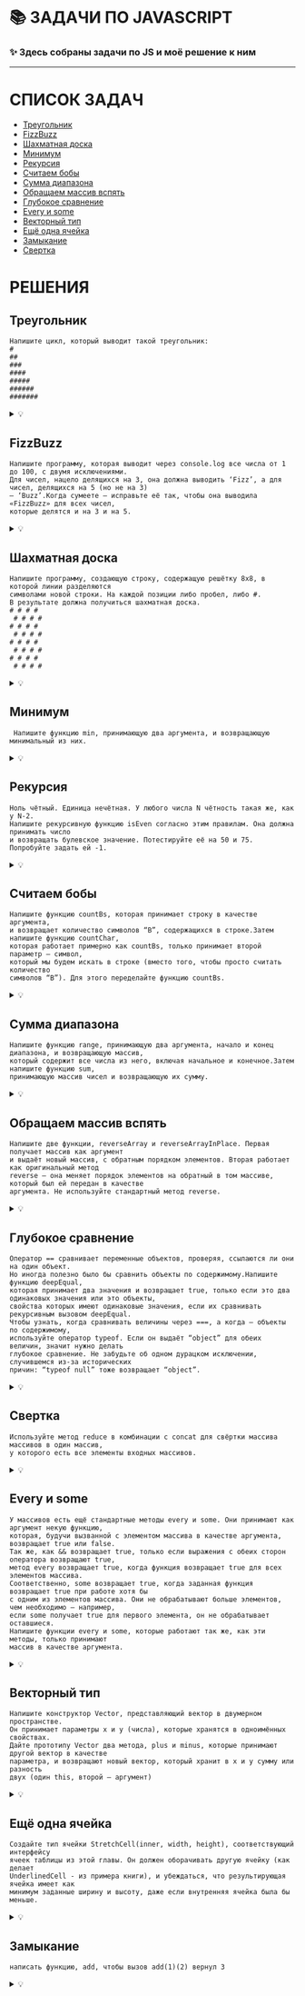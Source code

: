 #  :books: ЗАДАЧИ ПО JAVASCRIPT 

### ✨ Здесь собраны задачи по JS и моё решение к ним
***

#  СПИСОК ЗАДАЧ

 + [Треугольник](#треугольник)
 + [FizzBuzz](#fizzbuzz)
 + [Шахматная доска](#шахматная-доска)
 + [Минимум](#минимум)
 + [Рекурсия](#рекурсия)
 + [Считаем бобы](#считаем-бобы)
 + [Сумма диапазона](#сумма-диапазона)
 + [Обращаем массив вспять](#обращаем-массив-вспять)
 + [Глубокое сравнение](#глубокое-сравнение)
 + [Every и some](#every-и-some)
 + [Векторный тип](#векторный-тип)
 + [Ещё одна ячейка](#ещё-одна-ячейка)
 + [Замыкание](#замыкание)
 + [Свертка](#свертка)


# РЕШЕНИЯ

## Треугольник
```
Напишите цикл, который выводит такой треугольник:
#
##
###
####
#####
######
#######
```

<details><summary>💡</summary>
<p>

```
let i = "#";
while (i.length <= 7){
    console.log(i)
    i = i + "#"
}
```
или
```
for (let a = "#"; a.length <= 7; a = a + "#") {
  console.log(a)
}
```


</p>
</details>

## FizzBuzz
```
Напишите программу, которая выводит через console.log все числа от 1 до 100, с двумя исключениями. 
Для чисел, нацело делящихся на 3, она должна выводить ‘Fizz’, а для чисел, делящихся на 5 (но не на 3)
– ‘Buzz’.Когда сумеете – исправьте её так, чтобы она выводила «FizzBuzz» для всех чисел,
которые делятся и на 3 и на 5.
```

<details><summary>💡</summary>
<p>

```
 for (let i = 0; i <= 100; i++) {
  if(i % 3 === 0 && i % 5 === 0){
    console.log("FizzBuzz");
  } else if(i % 5 === 0){
    console.log("Buzz");
  } else if(i % 3 === 0){ 
    console.log("Fizz");
  }  else {
    console.log(i);
  }
}
```
</p>
</details>


## Шахматная доска

```
Напишите программу, создающую строку, содержащую решётку 8х8, в которой линии разделяются
символами новой строки. На каждой позиции либо пробел, либо #.
В результате должна получиться шахматная доска.
# # # #
 # # # #
# # # #
 # # # #
# # # #
 # # # #
# # # #
 # # # #
```

<details><summary>💡</summary>
<p>

```
let board = ""
for  (let col = 0; col <= 7; col++){
  for (let row = 0; row <= 7; row++) {
    const isRowIndexEven = row % 2 === 0
    const isColIndexEven = col % 2 === 0
    board += (isRowIndexEven && isColIndexEven) || (!isRowIndexEven && !isColIndexEven) ? '#': ' '
 }
  board += '\n'
 }

console.log(board)
```

</p>
</details>

## Минимум


```
 Напишите функцию min, принимающую два аргумента, и возвращающую минимальный из них.
```

<details><summary>💡</summary>
<p>

```
function min(a,b){
  if(a > b){
  return b
 }
  return a
}
 min(66,745)
 ```
</p>
</details>

## Рекурсия
```
Ноль чётный. Единица нечётная. У любого числа N чётность такая же, как у N-2.
Напишите рекурсивную функцию isEven согласно этим правилам. Она должна принимать число 
и возвращать булевское значение. Потестируйте её на 50 и 75. Попробуйте задать ей -1. 
```

<details><summary>💡</summary>
<p>

```
function isEven(n){
  if(n === 0){
    return true
  } else if (n === 1) {
    return false
  } else if (n < 0){
    return isEven(n + 2)
  }
  return isEven(n - 2)
}

isEven(50)
```
</p>
</details>

## Считаем бобы
```
Напишите функцию countBs, которая принимает строку в качестве аргумента,
и возвращает количество символов “B”, содержащихся в строке.Затем напишите функцию countChar,
которая работает примерно как countBs, только принимает второй параметр — символ,
который мы будем искать в строке (вместо того, чтобы просто считать количество
символов “B”). Для этого переделайте функцию countBs.
```

<details><summary>💡</summary>
<p>

```
 function countChar(string,letter){
  let counter = 0;
	for (let i = 0; i < string.length; i++) {
	  if (string[i] === letter) {
      counter++
    }
  }
    return counter
  }

countChar("аmbassador",'s')
```
</p>
</details>

## Сумма диапазона
```
Напишите функцию range, принимающую два аргумента, начало и конец диапазона, и возвращающую массив, 
который содержит все числа из него, включая начальное и конечное.Затем напишите функцию sum,
принимающую массив чисел и возвращающую их сумму.
```

<details><summary>💡</summary>
<p>

```
function range(a,b){
  let rangeOfNumbers = []
  for(; a <= b; a++){
    rangeOfNumbers.push(a)
  }
  return rangeOfNumbers
}
```
и
```

function sum(range){
  let sum = range.reduce((accum,current) => accum + current)
  return sum
}

sum(range(5,9))
```


</p>
</details>

## Обращаем массив вспять
```
Напишите две функции, reverseArray и reverseArrayInPlace. Первая получает массив как аргумент
и выдаёт новый массив, с обратным порядком элементов. Вторая работает как оригинальный метод 
reverse – она меняет порядок элементов на обратный в том массиве, который был ей передан в качестве 
аргумента. Не используйте стандартный метод reverse.
```

<details><summary>💡</summary>
<p>

```
let names = ["Вероника","Влад","Женя","Катя"]
```
```
function reverseArray(bar){
  let foo = []
  for(let i = bar.length - 1; i >= 0 ; i-- ){
    foo.push(bar[i])
  }
  return foo

reverseArray(names)
```
и
```
function reverseArrayInPlace(bar){
  for(let i = 0; i <= Math.floor((bar.length - 1)/2); i++){
    let elem = bar[i]
    bar[i] = bar[bar.length - 1 - i]
    bar[bar.length - 1 - i] = elem
  }
  return bar
}
 
reverseArrayInPlace(names)
```

</p>
</details>

## Глубокое сравнение

```
Оператор == сравнивает переменные объектов, проверяя, ссылаются ли они на один объект. 
Но иногда полезно было бы сравнить объекты по содержимому.Напишите функцию deepEqual, 
которая принимает два значения и возвращает true, только если это два одинаковых значения или это объекты,
свойства которых имеют одинаковые значения, если их сравнивать рекурсивным вызовом deepEqual.
Чтобы узнать, когда сравнивать величины через ===, а когда – объекты по содержимому,
используйте оператор typeof. Если он выдаёт “object” для обеих величин, значит нужно делать
глубокое сравнение. Не забудьте об одном дурацком исключении, случившемся из-за исторических 
причин: “typeof null” тоже возвращает “object”.
```

<details><summary>💡</summary>
<p>

```
 function deepEqual(foo, bar){
  if(foo && typeof foo === 'object' && bar && typeof bar === 'object' ) {
    for(key in foo){
      if(bar.hasOwnProperty(key)){
       const isEqual = deepEqual(foo[key], bar[key])
       if(!isEqual) return false
      } else {
        return false
      }
    }
    for(key in bar){
      if(!foo.hasOwnProperty(key)) return false
    }
    return true
  }   
  else if (typeof foo !== 'object' && typeof bar !== 'object') {
    if(foo === bar){
      return true
    }
  }
  return false
}
```
</p>
</details>

## Свертка

```
Используйте метод reduce в комбинации с concat для свёртки массива массивов в один массив,
у которого есть все элементы входных массивов.
```

<details><summary>💡</summary>
<p>

```
let foo = [[1, 2, 3], [4, 5], [6]]

let result = foo.reduce((accum, current) => accum.concat(current),[])
```
</p>
</details>


## Every и some


```
У массивов есть ещё стандартные методы every и some. Они принимают как аргумент некую функцию,
которая, будучи вызванной с элементом массива в качестве аргумента, возвращает true или false.
Так же, как && возвращает true, только если выражения с обеих сторон оператора возвращают true,
метод every возвращает true, когда функция возвращает true для всех элементов массива.
Соответственно, some возвращает true, когда заданная функция возвращает true при работе хотя бы 
с одним из элементов массива. Они не обрабатывают больше элементов, чем необходимо – например,
если some получает true для первого элемента, он не обрабатывает оставшиеся.
Напишите функции every и some, которые работают так же, как эти методы, только принимают
массив в качестве аргумента.
```

<details><summary>💡</summary>
<p>

```

function every(bar, foo) {
for (var i = 0; i < bar.length; i++) {
if (!foo(bar[i]))
return false;
}
return true;
}

function some(bar, foo) {
for (var i = 0; i < bar.length; i++) {
if (foo(bar[i]))
return true;
}
return false;
}
 ```
</p>
</details>

## Векторный тип


```
Напишите конструктор Vector, представляющий вектор в двумерном пространстве.
Он принимает параметры x и y (числа), которые хранятся в одноимённых свойствах.
Дайте прототипу Vector два метода, plus и minus, которые принимают другой вектор в качестве 
параметра, и возвращают новый вектор, который хранит в x и y сумму или разность 
двух (один this, второй — аргумент)
```

<details><summary>💡</summary>
<p>

```
function Vector(x,y){
  this.x = x;
  this.y = y;
}

Vector.prototype.plus = function(vector) {
  let newX = this.x + vector.x;
  let newY = this.y + vector.y;
  return new Vector(newX,newY)
};

Vector.prototype.minus = function(vector) {
  let newX = this.x - vector.x;
  let newY = this.y - vector.y;
  return new Vector(newX,newY)
};
 ```
</p>
</details>

## Ещё одна ячейка


```
Создайте тип ячейки StretchCell(inner, width, height), соответствующий интерфейсу 
ячеек таблицы из этой главы. Он должен оборачивать другую ячейку (как делает 
UnderlinedCell - из примера книги), и убеждаться, что результирующая ячейка имеет как
минимум заданные ширину и высоту, даже если внутренняя ячейка была бы меньше.
```

<details><summary>💡</summary>
<p>

```
unction repeat(string, times) {
	var result = "";
	for (var i = 0; i < times; ++i)
		result += string;
	return result;
}

function TextCell(text) {
	this.text = text.split("\n");
}

TextCell.prototype.minWidth = function() {
	return this.text.reduce(function(width, line) {
		return Math.max(width, line.length);
	}, 0);
};
TextCell.prototype.minHeight = function() {
	return this.text.length;
};
TextCell.prototype.draw = function(width, height) {
	var result = [];

	for (var i = 0; i < height; ++i) {
		var line = this.text[i] || "";
		result.push(line + repeat(" ", width - line.length));
	}
	return result;
};


function StretchCell(inner, width, height) {
	this.inner = inner;
	this.width = width;
	this.height = height;
}

StretchCell.prototype.minWidth = function() {
	return Math.max(this.width, this.inner.minWidth());
};
StretchCell.prototype.minHeight = function() {
	return Math.max(this.height, this.inner.minHeight());
};
StretchCell.prototype.draw = function(width, height) {
	return this.inner.draw(width, height);
}
 ```
</p>
</details>


## Замыкание

```
написать функцию, add, чтобы вызов add(1)(2) вернул 3 
```

<details><summary>💡</summary>
<p>

```
function add(a) {
  return function(b) {
    return a + b;  
  };
}
```
</p>
</details>



